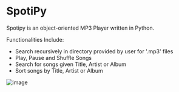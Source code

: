 # SpotiPy
Spotipy is an object-oriented MP3 Player written in Python. 

Functionalities Include:

* Search recursively in directory provided by user for '.mp3' files
* Play, Pause and Shuffle Songs
* Search for songs given Title, Artist or Album
* Sort songs by Title, Artist or Album


![image](https://user-images.githubusercontent.com/31866965/55819294-c1b89700-5af8-11e9-80fd-e4cef6614946.png)
